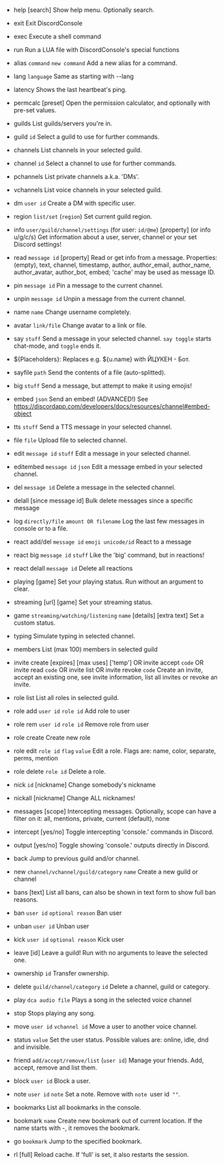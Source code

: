- help [search]   Show help menu. Optionally search.
- exit    Exit DiscordConsole
- exec    Execute a shell command
- run     Run a LUA file with DiscordConsole's special functions
- alias `command` `new command`   Add a new alias for a command.
- lang `language` Same as starting with --lang
- latency Shows the last heartbeat's ping.
- permcalc [preset]       Open the permission calculator, and optionally with pre-set values.

- guilds          List guilds/servers you're in.
- guild `id`      Select a guild to use for further commands.
- channels        List channels in your selected guild.
- channel `id`    Select a channel to use for further commands.
- pchannels       List private channels a.k.a. 'DMs'.
- vchannels       List voice channels in your selected guild.
- dm `user id`    Create a DM with specific user.

- region `list/set` (`region`)    Set current guild region.

- info `user/guild/channel/settings` (for user: `id/@me`) [property] (or info u/g/c/s)    Get information about a user, server, channel or your set Discord settings!
- read `message id` [property]    Read or get info from a message. Properties: (empty), text, channel, timestamp, author, author_email, author_name, author_avatar, author_bot, embed; 'cache' may be used as message ID.
- pin `message id`        Pin a message to the current channel.
- unpin `message id`      Unpin a message from the current channel.

- name `name`     Change username completely.
- avatar `link/file`      Change avatar to a link or file.

- say `stuff`     Send a message in your selected channel. `say toggle` starts chat-mode, and `toggle` ends it.
- ${Placeholders}:        Replaces e.g. ${u.name} with ЙЦУКЕН - Бот.
- sayfile `path`  Send the contents of a file (auto-splitted).
- big `stuff`     Send a message, but attempt to make it using emojis!
- embed `json`    Send an embed! (ADVANCED!) See https://discordapp.com/developers/docs/resources/channel#embed-object
- tts `stuff`     Send a TTS message in your selected channel.
- file `file`     Upload file to selected channel.

- edit `message id` `stuff`       Edit a message in your selected channel.
- editembed `message id` `json`   Edit a message embed in your selected channel.
- del `message id`        Delete a message in the selected channel.
- delall [since message id]       Bulk delete messages since a specific message
- log `directly/file` `amount OR filename`        Log the last few messages in console or to a file.
- react add/del `message id` `emoji unicode/id`   React to a message
- react big `message id` `stuff`  Like the 'big' command, but in reactions!
- react delall `message id`       Delete all reactions

- playing [game]  Set your playing status. Run without an argument to clear.
- streaming [url] [game]  Set your streaming status.
- game `streaming/watching/listening` `name` [details] [extra text]       Set a custom status.
- typing  Simulate typing in selected channel.

- members List (max 100) members in selected guild
- invite create [expires] [max uses] ['temp'] OR invite accept `code` OR invite read `code` OR invite list OR invite revoke `code` Create an invite, accept an existing one, see invite information, list all invites or revoke an invite.

- role list       List all roles in selected guild.
- role add `user id` `role id`    Add role to user
- role rem `user id` `role id`    Remove role from user
- role create     Create new role
- role edit `role id` `flag` `value`      Edit a role. Flags are: name, color, separate, perms, mention
- role delete `role id`   Delete a role.

- nick `id` [nickname]    Change somebody's nickname
- nickall [nickname]      Change ALL nicknames!

- messages [scope]        Intercepting messages. Optionally, scope can have a filter on it: all, mentions, private, current (default), none
- intercept [yes/no]      Toggle intercepting 'console.' commands in Discord.
- output [yes/no] Toggle showing 'console.' outputs directly in Discord.
- back    Jump to previous guild and/or channel.

- new `channel/vchannel/guild/category` `name`    Create a new guild or channel
- bans [text]     List all bans, can also be shown in text form to show full ban reasons.
- ban `user id` `optional reason` Ban user
- unban `user id` Unban user
- kick `user id` `optional reason`        Kick user
- leave [id]      Leave a guild! Run with no arguments to leave the selected one.
- ownership `id`  Transfer ownership.

- delete `guild/channel/category` `id`    Delete a channel, guild or category.

- play `dca audio file`   Plays a song in the selected voice channel
- stop    Stops playing any song.
- move `user id` `vchannel id`    Move a user to another voice channel.

- status `value`  Set the user status. Possible values are: online, idle, dnd and invisible.

- friend `add/accept/remove/list` (`user id`)     Manage your friends. Add, accept, remove and list them.
- block `user id` Block a user.
- note `user id` `note`   Set a note. Remove with `note `user id` ""`.

- bookmarks       List all bookmarks in the console.
- bookmark `name` Create new bookmark out of current location. If the name starts with -, it removes the bookmark.
- go `bookmark`   Jump to the specified bookmark.

- rl [full]       Reload cache. If 'full' is set, it also restarts the session.
